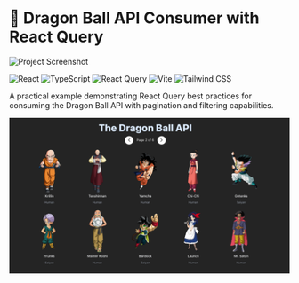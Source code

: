 # 🐉 Dragon Ball API Consumer with React Query

![Project Screenshot](./screenshot.png) <!-- Añade tu imagen aquí -->

![React](https://img.shields.io/badge/React-19.1.0-%2361DAFB)
![TypeScript](https://img.shields.io/badge/TypeScript-5.8.3-%233178C6)
![React Query](https://img.shields.io/badge/React_Query-5.79.0-%23FF4154)
![Vite](https://img.shields.io/badge/Vite-6.3.5-%23646CFF)
![Tailwind CSS](https://img.shields.io/badge/Tailwind_CSS-4.1.8-%2338B2AC)


A practical example demonstrating React Query best practices for consuming the Dragon Ball API with pagination and filtering capabilities.

![Project Screenshot](/public/highlight.png)
